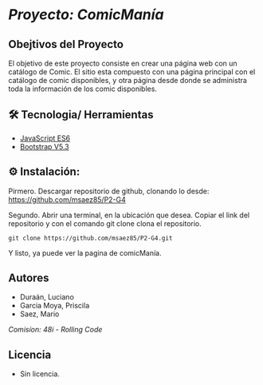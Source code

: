 # *Proyecto: ComicManía*
## Obejtivos del Proyecto 
 El objetivo de este proyecto consiste en crear una página web con un catálogo de Comic.
El sitio esta compuesto con una página principal con el catálogo de comic disponibles, y otra página desde donde se administra 
toda la información de los comic disponibles.

## 🛠️ Tecnologia/ Herramientas 
- [JavaScript ES6](https://developer.mozilla.org/es/docs/Web/JavaScript)
- [Bootstrap V5.3](https://getbootstrap.com/)

## ⚙ Instalación:
Pirmero. Descargar repositorio de github, clonando lo desde: https://github.com/msaez85/P2-G4

Segundo. Abrir una terminal, en la ubicación que desea. Copiar el link del repositorio y con el comando git clone clona el repositorio.
```
git clone https://github.com/msaez85/P2-G4.git

```
 Y listo, ya puede ver la pagina de comicManía. 
## Autores
- Duraán, Luciano
- Garcia Moya, Priscila
- Saez, Mario 

*Comisíon: 48i - Rolling Code*
## Licencia
- Sin licencia.